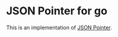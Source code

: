 # JSON Pointer for go

This is an implementation of
[JSON Pointer](http://tools.ietf.org/html/draft-ietf-appsawg-json-pointer-03).

